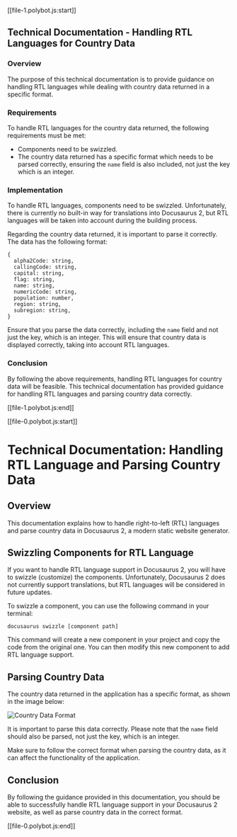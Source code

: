 [[file-1.polybot.js:start]]

## Technical Documentation - Handling RTL Languages for Country Data

### Overview

The purpose of this technical documentation is to provide guidance on handling RTL languages while dealing with country data returned in a specific format. 

### Requirements

To handle RTL languages for the country data returned, the following requirements must be met:
* Components need to be swizzled.
* The country data returned has a specific format which needs to be parsed correctly, ensuring the `name` field is also included, not just the key which is an integer.

### Implementation

To handle RTL languages, components need to be swizzled. Unfortunately, there is currently no built-in way for translations into Docusaurus 2, but RTL languages will be taken into account during the building process.

Regarding the country data returned, it is important to parse it correctly. The data has the following format:

```
{
  alpha2Code: string,
  callingCode: string,
  capital: string,
  flag: string,
  name: string,
  numericCode: string,
  population: number,
  region: string,
  subregion: string,
}
```

Ensure that you parse the data correctly, including the `name` field and not just the key, which is an integer. This will ensure that country data is displayed correctly, taking into account RTL languages.

### Conclusion

By following the above requirements, handling RTL languages for country data will be feasible. This technical documentation has provided guidance for handling RTL languages and parsing country data correctly.

[[file-1.polybot.js:end]]

[[file-0.polybot.js:start]]

# Technical Documentation: Handling RTL Language and Parsing Country Data

## Overview
This documentation explains how to handle right-to-left (RTL) languages and parse country data in Docusaurus 2, a modern static website generator. 

## Swizzling Components for RTL Language

If you want to handle RTL language support in Docusaurus 2, you will have to swizzle (customize) the components. Unfortunately, Docusaurus 2 does not currently support translations, but RTL languages will be considered in future updates.

To swizzle a component, you can use the following command in your terminal:

```
docusaurus swizzle [component path]
```

This command will create a new component in your project and copy the code from the original one. You can then modify this new component to add RTL language support.

## Parsing Country Data

The country data returned in the application has a specific format, as shown in the image below:

![Country Data Format](https://i.stack.imgur.com/cWI9H.png)

It is important to parse this data correctly. Please note that the `name` field should also be parsed, not just the key, which is an integer.

Make sure to follow the correct format when parsing the country data, as it can affect the functionality of the application.

## Conclusion
By following the guidance provided in this documentation, you should be able to successfully handle RTL language support in your Docusaurus 2 website, as well as parse country data in the correct format.

[[file-0.polybot.js:end]]
